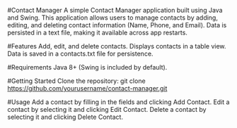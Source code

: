 #Contact Manager
A simple Contact Manager application built using Java and Swing. This application allows users to manage contacts by adding, editing, and deleting contact information (Name, Phone, and Email). Data is persisted in a text file, making it available across app restarts.

#Features
Add, edit, and delete contacts.
Displays contacts in a table view.
Data is saved in a contacts.txt file for persistence.

#Requirements
Java 8+ (Swing is included by default).

#Getting Started
Clone the repository:
git clone https://github.com/yourusername/contact-manager.git

#Usage
Add a contact by filling in the fields and clicking Add Contact.
Edit a contact by selecting it and clicking Edit Contact.
Delete a contact by selecting it and clicking Delete Contact.
